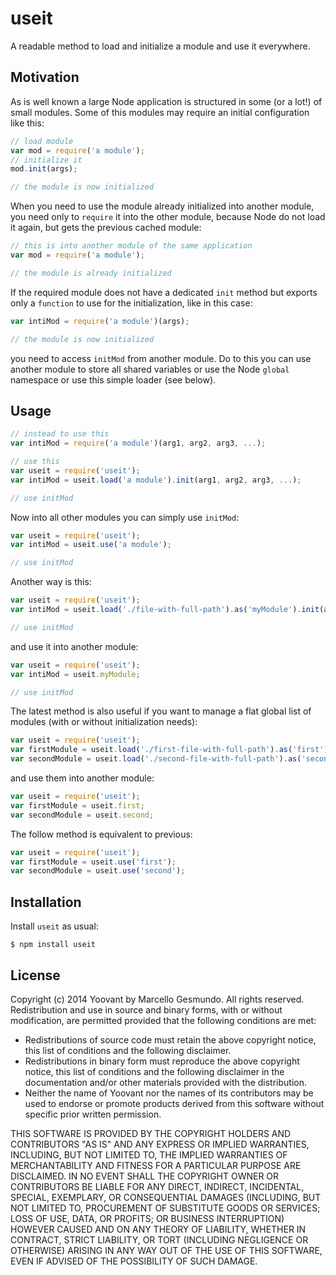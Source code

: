 # useit

A readable method to load and initialize a module and use it everywhere.

## Motivation

As is well known a large Node application is structured in some (or a lot!) of small modules. Some of this modules may require an initial configuration like this:

```javascript
// load module
var mod = require('a module');
// initialize it
mod.init(args);

// the module is now initialized
```

When you need to use the module already initialized into another module, you need only to `require` it into the other module, because Node do not load it again, but gets the previous cached module:

```javascript
// this is into another module of the same application
var mod = require('a module');

// the module is already initialized
```

If the required module does not have a dedicated `init` method but exports only a `function` to use for the initialization, like in this case:

```javascript
var intiMod = require('a module')(args);

// the module is now initialized
```

you need to access `initMod` from another module. Do to this you can use another module to store all shared variables or use the Node `global` namespace or use this simple loader (see below).

## Usage

```javascript
// instead to use this
var intiMod = require('a module')(arg1, arg2, arg3, ...);

// use this
var useit = require('useit');
var intiMod = useit.load('a module').init(arg1, arg2, arg3, ...);

// use initMod

```

Now into all other modules you can simply use `initMod`:

```javascript
var useit = require('useit');
var intiMod = useit.use('a module');

// use initMod

```

Another way is this:

```javascript
var useit = require('useit');
var intiMod = useit.load('./file-with-full-path').as('myModule').init(arg1, arg2, arg3, ...);

// use initMod

```

and use it into another module:

```javascript
var useit = require('useit');
var intiMod = useit.myModule;

// use initMod

```

The latest method is also useful if you want to manage a flat global list of modules (with or without initialization needs):

```javascript
var useit = require('useit');
var firstModule = useit.load('./first-file-with-full-path').as('first').init();
var secondModule = useit.load('./second-file-with-full-path').as('second').init();

```

and use them into another module:

```javascript
var useit = require('useit');
var firstModule = useit.first;
var secondModule = useit.second;

```

The follow method is equivalent to previous:

```javascript
var useit = require('useit');
var firstModule = useit.use('first');
var secondModule = useit.use('second');

```


## Installation

Install `useit` as usual:

    $ npm install useit

## License

Copyright (c) 2014 Yoovant by Marcello Gesmundo. All rights reserved. Redistribution and use in source and binary forms, with or without modification, are permitted provided that the following conditions are met:

   * Redistributions of source code must retain the above copyright notice, this list of conditions and the following disclaimer.
   * Redistributions in binary form must reproduce the above copyright notice, this list of conditions and the following
     disclaimer in the documentation and/or other materials provided with the distribution.
   * Neither the name of Yoovant nor the names of its contributors may be used to endorse or promote products derived from this software without specific prior written permission.

THIS SOFTWARE IS PROVIDED BY THE COPYRIGHT HOLDERS AND CONTRIBUTORS "AS IS" AND ANY EXPRESS OR IMPLIED WARRANTIES, INCLUDING, BUT NOT LIMITED TO, THE IMPLIED WARRANTIES OF MERCHANTABILITY AND FITNESS FOR A PARTICULAR PURPOSE ARE DISCLAIMED. IN NO EVENT SHALL THE COPYRIGHT OWNER OR CONTRIBUTORS BE LIABLE FOR ANY DIRECT, INDIRECT, INCIDENTAL, SPECIAL, EXEMPLARY, OR CONSEQUENTIAL DAMAGES (INCLUDING, BUT NOT LIMITED TO, PROCUREMENT OF SUBSTITUTE GOODS OR SERVICES; LOSS OF USE, DATA, OR PROFITS; OR BUSINESS INTERRUPTION) HOWEVER CAUSED AND ON ANY THEORY OF LIABILITY, WHETHER IN CONTRACT, STRICT LIABILITY, OR TORT (INCLUDING NEGLIGENCE OR OTHERWISE) ARISING IN ANY WAY OUT OF THE USE OF THIS SOFTWARE, EVEN IF ADVISED OF THE POSSIBILITY OF SUCH DAMAGE.

